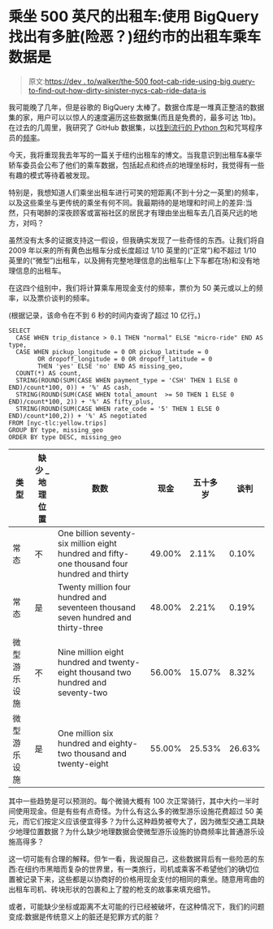 # 乘坐 500 英尺的出租车:使用 BigQuery 找出有多脏(险恶？)纽约市的出租车乘车数据是

> 原文:[https://dev . to/walker/the-500 foot-cab-ride-using-big query-to-find-out-how-dirty-sinister-nycs-cab-ride-data-is](https://dev.to/walker/the-500-foot-cab-ride-using-bigquery-to-find-out-how-dirty-sinister-nycs-cab-ride-data-is)

我可能晚了几年，但是谷歌的 BigQuery 太棒了。数据仓库是一堆真正整洁的数据集的家，用户可以以惊人的速度遍历这些数据集(而且是免费的，最多可达 1tb)。在过去的几周里，我研究了 GitHub 数据集，以[找到流行的 Python 包](https://dev.to/walker/using-googles-bigquery-to-better-understand-the-python-ecosystem)和咒骂程序员的[频率](https://dev.to/walker/-this-combing-through-183-million-commits-to-find-out-when-and-how-developers-us-the-f-bomb)。

今天，我将重现我去年写的一篇关于纽约出租车的博文。当我意识到出租车&豪华轿车委员会公布了他们的乘车数据，包括起点和终点的地理坐标时，我觉得有一些有趣的模式等待着被发现。

特别是，我想知道人们乘坐出租车进行可笑的短距离(不到十分之一英里)的频率，以及这些乘坐与更传统的乘坐有何不同。我最期待的是地理和时间上的差异:当然，只有喝醉的深夜顾客或富裕社区的居民才有理由坐出租车去几百英尺远的地方，对吗？

虽然没有太多的证据支持这一假设，但我确实发现了一些奇怪的东西。让我们将自 2009 年以来的所有黄色出租车分成长度超过 1/10 英里的(“正常”)和不超过 1/10 英里的(“微型”)出租车，以及拥有完整地理信息的出租车(上下车都在场)和没有地理信息的出租车。

在这四个组别中，我们将计算乘车用现金支付的频率，票价为 50 美元或以上的频率，以及票价谈判的频率。

(根据记录，该命令在不到 6 秒的时间内查询了超过 10 亿行。)

```
SELECT 
  CASE WHEN trip_distance > 0.1 THEN "normal" ELSE "micro-ride" END AS type,
  CASE WHEN pickup_longitude = 0 OR pickup_latitude = 0 
        OR dropoff_longitude = 0 OR dropoff_latitude = 0 
        THEN 'yes' ELSE 'no' END AS missing_geo,
  COUNT(*) AS count,
  STRING(ROUND(SUM(CASE WHEN payment_type = 'CSH' THEN 1 ELSE 0 END)/count*100, 0)) + '%' AS cash,
  STRING(ROUND(SUM(CASE WHEN total_amount  >= 50 THEN 1 ELSE 0 END)/count*100, 2)) + '%' AS fifty_plus,
  STRING(ROUND(SUM(CASE WHEN rate_code = '5' THEN 1 ELSE 0 END)/count*100,2)) + '%' AS negotiated
FROM [nyc-tlc:yellow.trips]
GROUP BY type, missing_geo
ORDER BY type DESC, missing_geo 
```

| 类型 | 缺少 _ 地理位置 | 数数 | 现金 | 五十多岁 | 谈判 |
| --- | --- | --- | --- | --- | --- |
| 常态 | 不 | One billion seventy-six million eight hundred and fifty-one thousand four hundred and thirty | 49.00% | 2.11% | 0.10% |
| 常态 | 是 | Twenty million four hundred and seventeen thousand seven hundred and thirty-three | 48.00% | 2.21% | 0.19% |
| 微型游乐设施 | 不 | Nine million eight hundred and twenty-eight thousand two hundred and seventy-two | 56.00% | 15.07% | 8.32% |
| 微型游乐设施 | 是 | One million six hundred and eighty-two thousand and twenty-eight | 55.00% | 25.53% | 26.63% |

其中一些趋势是可以预测的。每个微骑大概有 100 次正常骑行，其中大约一半时间使用现金。但是有些有点奇怪。为什么有这么多的微型游乐设施花费超过 50 美元，而它们按定义应该便宜得多？为什么这种趋势被夸大了，因为微型交通工具缺少地理位置数据？为什么缺少地理数据会使微型游乐设施的协商频率比普通游乐设施高得多？

这一切可能有合理的解释。但乍一看，我说服自己，这些数据背后有一些险恶的东西:在纽约市黑暗而复杂的世界里，有一类旅行，司机或乘客不希望他们的确切位置被记录下来，这些都是以协商好的价格用现金支付的相同的乘坐。随意用弯曲的出租车司机、砖块形状的包裹和上了膛的枪支的故事来填充细节。

或者，可能缺少坐标或距离不太可能的行已经被破坏，在这种情况下，我们的问题变成:数据是传统意义上的脏还是犯罪方式的脏？